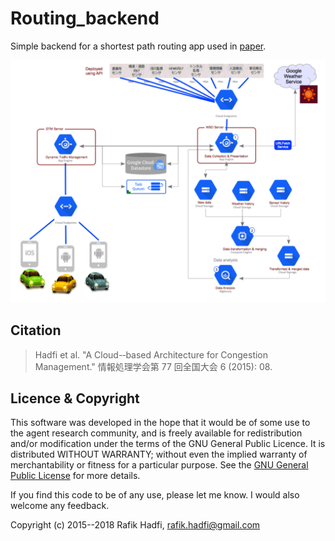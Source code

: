 
# Routing_backend

Simple backend for a shortest path routing app used in [paper](https://github.com/raviq/Routing_backend/blob/master/paper.pdf).

<p align="center">
	<img src="https://github.com/raviq/Routing_backend/blob/master/arch.png" width="600">
</p>

## Citation

> Hadfi et al. "A Cloud-‐based Architecture for Congestion Management." 情報処理学会第 77 回全国大会 6 (2015): 08.


## Licence & Copyright
This software was developed in the hope that it would be of some use to the agent research community, and is freely available for redistribution and/or modification under the terms of the GNU General Public Licence. It is distributed WITHOUT WARRANTY; without even the implied warranty of merchantability or fitness for a particular purpose. See the [GNU General Public License](https://github.com/raviq/Genon/blob/master/LICENCE.md) for more details. 

If you find this code to be of any use, please let me know. I would also welcome any feedback.

Copyright (c) 2015--2018 Rafik Hadfi, rafik.hadfi@gmail.com

